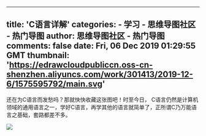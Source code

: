 
---
title: 'C语言详解'
categories: 
    - 学习
    - 思维导图社区 - 热门导图
author: 思维导图社区 - 热门导图
comments: false
date: Fri, 06 Dec 2019 01:29:55 GMT
thumbnail: 'https://edrawcloudpubliccn.oss-cn-shenzhen.aliyuncs.com/work/301413/2019-12-6/1575595792/main.svg'
---

<div>   
<p>还在为C语言而发愁吗？那就快快收藏这张图吧！时至今日， C语言仍然是计算机领域的通用语言之一，学好C语言，再学其他的语言就简单了，正所谓C乃万能语言之基础，套路都差不多。</p><img src="https://edrawcloudpubliccn.oss-cn-shenzhen.aliyuncs.com/work/301413/2019-12-6/1575595792/main.svg" referrerpolicy="no-referrer">  
</div>
            